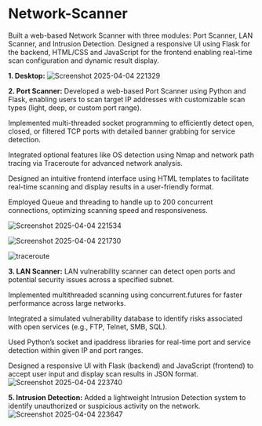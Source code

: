 # Network-Scanner
Built a web-based Network Scanner with three modules: Port Scanner, LAN Scanner, and Intrusion Detection.
Designed a responsive UI using Flask for the backend, HTML/CSS and JavaScript for the frontend enabling real-time
scan configuration and dynamic result display.

**1. Desktop:**
![Screenshot 2025-04-04 221329](https://github.com/user-attachments/assets/50506b43-1f76-40ed-85f0-778adee908a4)


**2. Port Scanner:**
Developed a web-based Port Scanner using Python and Flask, enabling users to scan target IP addresses with customizable scan types (light, deep, or custom port range).

Implemented multi-threaded socket programming to efficiently detect open, closed, or filtered TCP ports with detailed banner grabbing for service detection.

Integrated optional features like OS detection using Nmap and network path tracing via Traceroute for advanced network analysis.

Designed an intuitive frontend interface using HTML templates to facilitate real-time scanning and display results in a user-friendly format.

Employed Queue and threading to handle up to 200 concurrent connections, optimizing scanning speed and responsiveness.

![Screenshot 2025-04-04 221534](https://github.com/user-attachments/assets/3a5ceae6-37cc-47df-8cca-ad919ab4fe2b)


![Screenshot 2025-04-04 221730](https://github.com/user-attachments/assets/8e53db87-08a7-4499-b0c7-69e1247740a4)


![traceroute](https://github.com/user-attachments/assets/250cbc82-48a9-414f-ae5d-398ffd7161c7)


**3. LAN Scanner:**
LAN vulnerability scanner can detect open ports and potential security issues across a specified subnet.

Implemented multithreaded scanning using concurrent.futures for faster performance across large networks.

Integrated a simulated vulnerability database to identify risks associated with open services (e.g., FTP, Telnet, SMB, SQL).

Used Python’s socket and ipaddress libraries for real-time port and service detection within given IP and port ranges.

Designed a responsive UI with Flask (backend) and JavaScript (frontend) to accept user input and display scan results in JSON format.
![Screenshot 2025-04-04 223740](https://github.com/user-attachments/assets/d5e0f288-37c9-4504-93ec-0600d26d7e80)


**5. Intrusion Detection:** 
Added a lightweight Intrusion Detection system to identify unauthorized or suspicious activity on the network.
![Screenshot 2025-04-04 223647](https://github.com/user-attachments/assets/e269fa66-aa7d-4011-b977-75f5b44fadbc)






